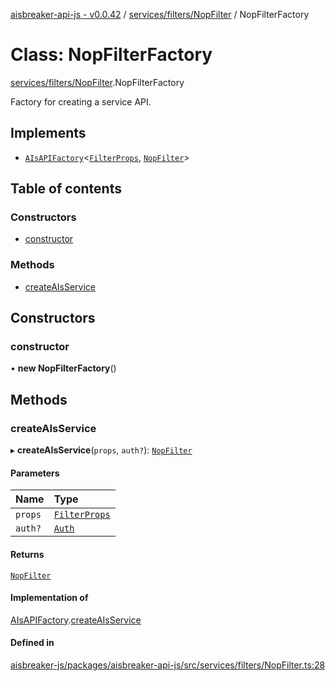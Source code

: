 [aisbreaker-api-js - v0.0.42](../README.md) / [services/filters/NopFilter](../modules/services_filters_NopFilter.md) / NopFilterFactory

# Class: NopFilterFactory

[services/filters/NopFilter](../modules/services_filters_NopFilter.md).NopFilterFactory

Factory for creating a service API.

## Implements

- [`AIsAPIFactory`](../interfaces/api_AIsService.AIsAPIFactory.md)<[`FilterProps`](../interfaces/base_BaseAIsFilter.FilterProps.md), [`NopFilter`](services_filters_NopFilter.NopFilter.md)\>

## Table of contents

### Constructors

- [constructor](services_filters_NopFilter.NopFilterFactory.md#constructor)

### Methods

- [createAIsService](services_filters_NopFilter.NopFilterFactory.md#createaisservice)

## Constructors

### constructor

• **new NopFilterFactory**()

## Methods

### createAIsService

▸ **createAIsService**(`props`, `auth?`): [`NopFilter`](services_filters_NopFilter.NopFilter.md)

#### Parameters

| Name | Type |
| :------ | :------ |
| `props` | [`FilterProps`](../interfaces/base_BaseAIsFilter.FilterProps.md) |
| `auth?` | [`Auth`](../interfaces/api_models_Auth.Auth.md) |

#### Returns

[`NopFilter`](services_filters_NopFilter.NopFilter.md)

#### Implementation of

[AIsAPIFactory](../interfaces/api_AIsService.AIsAPIFactory.md).[createAIsService](../interfaces/api_AIsService.AIsAPIFactory.md#createaisservice)

#### Defined in

[aisbreaker-js/packages/aisbreaker-api-js/src/services/filters/NopFilter.ts:28](https://github.com/aisbreaker/aisbreaker-js/blob/develop/packages/aisbreaker-api-js/src/services/filters/NopFilter.ts#L28)
